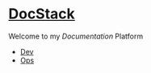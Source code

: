 # [DocStack](index.md)

Welcome to my _Documentation_ Platform

- [Dev](Dev/index.md)
- [Ops](Ops/index.md)
